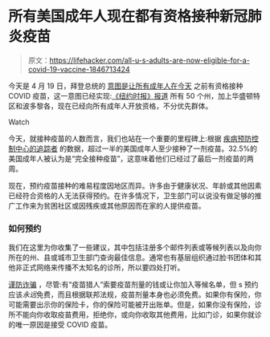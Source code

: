 # 所有美国成年人现在都有资格接种新冠肺炎疫苗

> 原文：<https://lifehacker.com/all-u-s-adults-are-now-eligible-for-a-covid-19-vaccine-1846713424>

今天是 4 月 19 日，拜登总统的 [意图是让所有成年人在今天](https://www.cidrap.umn.edu/news-perspective/2021/04/biden-moves-covid-19-vaccine-eligibility-date-april-19) 之前有资格接种 COVID 疫苗，这一意图已经实现:[《纽约时报》报道](https://www.nytimes.com/2021/04/19/world/adults-eligible-covid-vaccine.html) 所有 50 个州，加上华盛顿特区和波多黎各，现在已经向所有成年人开放资格，不分优先群体。

Watch

今天，就接种疫苗的人数而言，我们也站在一个重要的里程碑上:根据 [疾病预防控制中心的追踪者](https://covid.cdc.gov/covid-data-tracker/#vaccinations) 的数据，超过一半的美国成年人至少接种了一剂疫苗。32.5%的美国成年人被认为是“完全接种疫苗”，这意味着他们已经过了最后一剂疫苗的两周。

现在，预约疫苗接种的难易程度因地区而异。许多由于健康状况、年龄或其他因素已经符合资格的人无法获得预约。在许多情况下，卫生部门可以说没有做足够的推广工作来为贫困社区或因残疾或其他原因而在家的人提供疫苗。

### 如何预约

我们在这里为你收集了一些建议，其中包括注册多个邮件列表或等候列表以及向你所在的州、县或城市卫生部门查询最佳信息。通常也有基层组织通过脸书团体和其他非正式网络来传播不太知名的诊所，所以要四处打听。

[谨防诈骗](https://twocents.lifehacker.com/how-to-recognize-scam-sites-that-help-you-schedule-your-1846555995) ，尽管:有“疫苗猎人”索要疫苗剂量的钱或让你加入等候名单，但 s 预约应该*永远*免费，而且根据联邦法规，疫苗剂量本身也必须免费。如果你有保险，你可能需要出示你的保险卡，你的保险可能被开出账单。但是，如果你没有保险，诊所不能向你收取疫苗费用，拒绝你，或向你收取其他费用，比如门诊，如果你就诊的唯一原因是接受 COVID 疫苗。